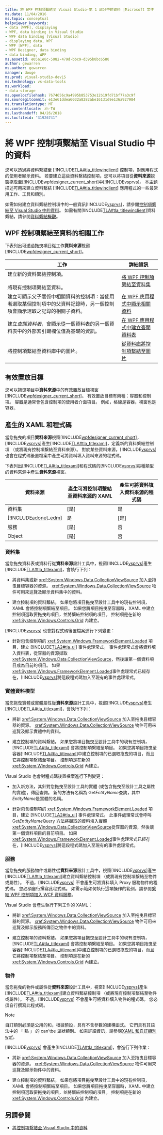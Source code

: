 ```yaml
---
title: 將 WPF 控制項繫結至 Visual Studio-第 1 部分中的資料 |Microsoft 文件
ms.date: 11/04/2016
ms.topic: conceptual
helpviewer_keywords:
- data [WPF], displaying
- WPF, data binding in Visual Studio
- WPF data binding [Visual Studio]
- displaying data, WPF
- WPF [WPF], data
- WPF Designer, data binding
- data binding, WPF
ms.assetid: e05a1e0c-5082-479d-bbc9-d395b0bc6580
author: gewarren
ms.author: gewarren
manager: douge
ms.prod: visual-studio-dev15
ms.technology: vs-data-tools
ms.workload:
- data-storage
ms.openlocfilehash: 7674656c9a4995b853753e12b19fd71bf77a3c9f
ms.sourcegitcommit: e13e61ddea6032a8282abe16131d9e136a927984
ms.translationtype: MT
ms.contentlocale: zh-TW
ms.lasthandoff: 04/26/2018
ms.locfileid: "31926741"
---
```

# <a name="bind-wpf-controls-to-data-in-visual-studio"></a>將 WPF 控制項繫結至 Visual Studio 中的資料
您可以透過將資料繫結至 [!INCLUDE[TLA#tla_titlewinclient](../data-tools/includes/tlasharptla_titlewinclient_md.md)] 控制項，對應用程式的使用者顯示資料。 若要建立這些資料繫結控制項，您可以將項目從**資料來源**視窗拖曳至[!INCLUDE[wpfdesigner_current_short](../data-tools/includes/wpfdesigner_current_short_md.md)]中[!INCLUDE[vsprvs](../code-quality/includes/vsprvs_md.md)]。 本主題描述可用來建立資料繫結 [!INCLUDE[TLA#tla_titlewinclient](../data-tools/includes/tlasharptla_titlewinclient_md.md)] 應用程式的一些最常用工作、工具和類別。

 如需如何建立資料繫結控制項中的一般資訊[!INCLUDE[vsprvs](../code-quality/includes/vsprvs_md.md)]，請參閱[控制項繫結至 Visual Studio 中的資料](../data-tools/bind-controls-to-data-in-visual-studio.md)。 如需有關[!INCLUDE[TLA#tla_titlewinclient](../data-tools/includes/tlasharptla_titlewinclient_md.md)]資料繫結，請參閱[資料繫結概觀](/dotnet/framework/wpf/data/data-binding-overview)。

## <a name="tasks-involved-in-binding-wpf-controls-to-data"></a>WPF 控制項繫結至資料的相關工作
 下表列出可透過拖曳項目從工作**資料來源**視窗[!INCLUDE[wpfdesigner_current_short](../data-tools/includes/wpfdesigner_current_short_md.md)]。

|工作|詳細資訊|
|----------|----------------------|
|建立新的資料繫結控制項。<br /><br /> 將現有控制項繫結至資料。|[將 WPF 控制項繫結至資料集](../data-tools/bind-wpf-controls-to-a-dataset.md)|
|建立可顯示父子關係中相關資料的控制項：當使用者選取某個控制項中的父資料記錄時，另一個控制項會顯示選取之記錄的相關子資料。|[在 WPF 應用程式中顯示相關資料](../data-tools/display-related-data-in-wpf-applications.md)|
|建立*查閱資料表*，會顯示從一個資料表的另一個資料表中的外部索引鍵欄位值為基礎的資訊。|[在 WPF 應用程式中建立查閱資料表](../data-tools/create-lookup-tables-in-wpf-applications.md)|
|將控制項繫結至資料庫中的圖片。|[從資料庫將控制項繫結至圖片](../data-tools/bind-controls-to-pictures-from-a-database.md)|

## <a name="valid-drop-targets"></a>有效置放目標
 您可以拖曳項目中**資料來源**中的有效置放目標視窗[!INCLUDE[wpfdesigner_current_short](../data-tools/includes/wpfdesigner_current_short_md.md)]。 有效置放目標有兩種：容器和控制項。 容器是通常會包含控制項的使用者介面項目。 例如，格線是容器，視窗也是容器。

## <a name="generated-xaml-and-code"></a>產生的 XAML 和程式碼
 當您拖曳的項目**資料來源**視窗[!INCLUDE[wpfdesigner_current_short](../data-tools/includes/wpfdesigner_current_short_md.md)]，[!INCLUDE[vsprvs](../code-quality/includes/vsprvs_md.md)]產生[!INCLUDE[TLA#tla_titlexaml](../data-tools/includes/tlasharptla_titlexaml_md.md)]，定義新的資料繫結控制項 （或將現有控制項繫結至資料來源）。 對於某些資料來源，[!INCLUDE[vsprvs](../code-quality/includes/vsprvs_md.md)] 也會在程式碼後置檔案中產生可將資料填入資料來源的程式碼。

 下表列出[!INCLUDE[TLA#tla_titlexaml](../data-tools/includes/tlasharptla_titlexaml_md.md)]和程式碼的[!INCLUDE[vsprvs](../code-quality/includes/vsprvs_md.md)]每種類型的資料來源中產生**資料來源**視窗。

|資料來源|產生可將控制項繫結至資料來源的 XAML|產生可將資料填入資料來源的程式碼|
|-----------------|-----------------------------------------------------------|--------------------------------------------------------|
|資料集|[是]|是|
|[!INCLUDE[adonet_edm](../data-tools/includes/adonet_edm_md.md)]|是|[是]|
|服務|[是]|否|
|Object|[是]|否|

### <a name="datasets"></a>資料集
 當您拖曳資料表或資料行從**資料來源**設計工具中，視窗[!INCLUDE[vsprvs](../code-quality/includes/vsprvs_md.md)]產生[!INCLUDE[TLA#tla_titlexaml](../data-tools/includes/tlasharptla_titlexaml_md.md)]，會執行下列：

-   將資料集或新 <xref:System.Windows.Data.CollectionViewSource> 加入至拖曳目標容器的資源。 <xref:System.Windows.Data.CollectionViewSource> 物件可用來巡覽及顯示資料集中的資料。

-   建立控制項的資料繫結。 如果您將項目拖曳至設計工具中的現有控制項，XAML 會將控制項繫結至項目。 如果您將項目拖曳至容器時，XAML 中建立控制項選取要拖曳的項目，並將繫結控制項的項目。 控制項是在新的 <xref:System.Windows.Controls.Grid> 內建立。

[!INCLUDE[vsprvs](../code-quality/includes/vsprvs_md.md)] 也會對程式碼後置檔案進行下列變更：

-   針對包含控制項的 <xref:System.Windows.FrameworkElement.Loaded> 項目，建立 [!INCLUDE[TLA2#tla_ui](../data-tools/includes/tla2sharptla_ui_md.md)] 事件處理常式。 事件處理常式會將資料填入資料表，從容器的資源擷取 <xref:System.Windows.Data.CollectionViewSource>，然後讓第一個資料項目成為目前的項目。 如果<xref:System.Windows.FrameworkElement.Loaded>事件處理常式已經存在，[!INCLUDE[vsprvs](../code-quality/includes/vsprvs_md.md)]將這段程式碼加入至現有的事件處理常式。

### <a name="entity-data-models"></a>實體資料模型
 當您拖曳實體或實體屬性從**資料來源**設計工具中，視窗[!INCLUDE[vsprvs](../code-quality/includes/vsprvs_md.md)]產生[!INCLUDE[TLA#tla_titlexaml](../data-tools/includes/tlasharptla_titlexaml_md.md)]，會執行下列：

-   將新 <xref:System.Windows.Data.CollectionViewSource> 加入至拖曳目標容器的資源。 <xref:System.Windows.Data.CollectionViewSource> 物件可用來巡覽及顯示實體中的資料。

-   建立控制項的資料繫結。 如果您將項目拖曳至設計工具中的現有控制項，[!INCLUDE[TLA#tla_titlexaml](../data-tools/includes/tlasharptla_titlexaml_md.md)] 會將控制項繫結至項目。 如果您將項目拖曳至容器[!INCLUDE[TLA#tla_titlexaml](../data-tools/includes/tlasharptla_titlexaml_md.md)]中建立控制項的已選取拖曳的項目，而且它將控制項繫結至項目。 控制項是在新的 <xref:System.Windows.Controls.Grid> 內建立。

Visual Studio 也會對程式碼後置檔案進行下列變更：

-   加入新方法，其針對您拖曳至設計工具的實體 (或包含拖曳至設計工具之屬性的實體)，傳回查詢。 新的方法有名稱為 Get*EntityName*查詢，其中*EntityName*是實體的名稱。

-   針對包含控制項的 <xref:System.Windows.FrameworkElement.Loaded> 項目，建立 [!INCLUDE[TLA2#tla_ui](../data-tools/includes/tla2sharptla_ui_md.md)] 事件處理常式。 此事件處理常式會呼叫 Get*EntityName*Query 方法將擷取的資料填入實體<xref:System.Windows.Data.CollectionViewSource>從容器的資源，然後讓第一個資料項目的目前項目。 如果<xref:System.Windows.FrameworkElement.Loaded>事件處理常式已經存在，[!INCLUDE[vsprvs](../code-quality/includes/vsprvs_md.md)]將這段程式碼加入至現有的事件處理常式。

### <a name="services"></a>服務
 當您拖曳的服務物件或屬性從**資料來源**設計工具中，視窗[!INCLUDE[vsprvs](../code-quality/includes/vsprvs_md.md)]產生[!INCLUDE[TLA#tla_titlexaml](../data-tools/includes/tlasharptla_titlexaml_md.md)]建立資料繫結控制項 （或將現有控制項繫結至物件或屬性）。 不過，[!INCLUDE[vsprvs](../code-quality/includes/vsprvs_md.md)] 不會產生可將資料填入 Proxy 服務物件的程式碼。 您必須自行撰寫此程式碼。 如需示範如何執行這項操作的範例，請參閱[繫結 WPF 控制項加入 WCF 資料服務](../data-tools/bind-wpf-controls-to-a-wcf-data-service.md)。

 Visual Studio 會產生執行下列工作的 XAML：

-   將新 <xref:System.Windows.Data.CollectionViewSource> 加入至拖曳目標容器的資源。 <xref:System.Windows.Data.CollectionViewSource> 物件可用來巡覽及顯示服務所傳回之物件中的資料。

-   建立控制項的資料繫結。 如果您將項目拖曳至設計工具中的現有控制項，[!INCLUDE[TLA#tla_titlexaml](../data-tools/includes/tlasharptla_titlexaml_md.md)] 會將控制項繫結至項目。 如果您將項目拖曳至容器[!INCLUDE[TLA#tla_titlexaml](../data-tools/includes/tlasharptla_titlexaml_md.md)]中建立控制項的已選取拖曳的項目，而且它將控制項繫結至項目。 控制項是在新的 <xref:System.Windows.Controls.Grid> 內建立。

### <a name="objects"></a>物件
 當您拖曳的物件或屬性從**資料來源**設計工具中，視窗[!INCLUDE[vsprvs](../code-quality/includes/vsprvs_md.md)]產生[!INCLUDE[TLA#tla_titlexaml](../data-tools/includes/tlasharptla_titlexaml_md.md)]建立資料繫結控制項 （或將現有控制項繫結至物件或屬性）。 不過，[!INCLUDE[vsprvs](../code-quality/includes/vsprvs_md.md)] 不會產生可將資料填入物件的程式碼。 您必須自行撰寫此程式碼。

> [!NOTE]
>  自訂類別必須是公用的和，根據預設，具有不含參數的建構函式。 它們具有其語法中的 「 點 」 的 can'tbe 巢狀類別。 如需詳細資訊，請參閱[XAML 和自訂類別 wpf](/dotnet/framework/wpf/advanced/xaml-and-custom-classes-for-wpf)。

 [!INCLUDE[vsprvs](../code-quality/includes/vsprvs_md.md)] 會產生[!INCLUDE[TLA#tla_titlexaml](../data-tools/includes/tlasharptla_titlexaml_md.md)]，會進行下列作業：

-   將新 <xref:System.Windows.Data.CollectionViewSource> 加入至拖曳目標容器的資源。 <xref:System.Windows.Data.CollectionViewSource> 物件可用來巡覽及顯示物件中的資料。

-   建立控制項的資料繫結。 如果您將項目拖曳至設計工具中的現有控制項，XAML 會將控制項繫結至項目。 如果您將項目拖曳至容器時，XAML 中建立控制項選取要拖曳的項目，並將繫結控制項的項目。 控制項是在新的 <xref:System.Windows.Controls.Grid> 內建立。

## <a name="see-also"></a>另請參閱

- [將控制項繫結至 Visual Studio 中的資料](../data-tools/bind-controls-to-data-in-visual-studio.md)